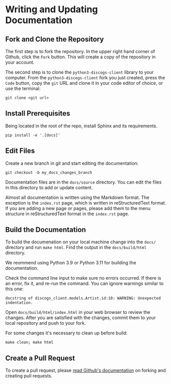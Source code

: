 # Writing and Updating Documentation

## Fork and Clone the Repository

The first step is to fork the repository.  In the upper right hand corner of Github, click the ```Fork``` button.  This will create a copy of the repository in your account.

The second step is to clone the ```python3-discogs-client``` library to your computer.  From the ```python3-discogs-client``` fork you just created, press the ```Code``` button, copy the ```git``` URL and clone it in your code editor of choice, or use the terminal:

```
git clone <git url>
```

## Install Prerequisites

Being located in the root of the repo, install Sphinx and its requirements.

```
pip install -e '.[docs]'
```

## Edit Files

Create a new branch in git and start editing the documentation:

```
git checkout -b my_docs_changes_branch
```

Documentation files are in the ```docs/source``` directory. You can edit the files in this directory to add or update content.

Almost all documentation is written using the Markdown format.  The exception is the ```index.rst``` page, which is written in reStructuredText format.  If you are adding a new page or pages, please add them to the menu structure in reStructuredText format in the ```index.rst``` page.

## Build the Documentation

To build the documenation on your local machine change into the ```docs/``` directory and run ```make html```.  Find the output in the ```docs/build/html``` directory.

We reommend using Python 3.9 or Python 3.11 for building the documentation.

Check the command line input to make sure no errors occurred.  If there is an error, fix it, and re-run the command. You can ignore warnings similar to this one:

`docstring of discogs_client.models.Artist.id:10: WARNING: Unexpected indentation.`

Open `docs/build/html/index.html` in your web browser to review the changes.  After you are satisfied with the changes, commit them to your local repository and push to your fork.

For some changes it's necessary to clean up before build:

```
make clean; make html
```

## Create a Pull Request

To create a pull request, please [read Github's documentation](https://docs.github.com/en/pull-requests/collaborating-with-pull-requests/proposing-changes-to-your-work-with-pull-requests/creating-a-pull-request) on forking and creating pull requests.